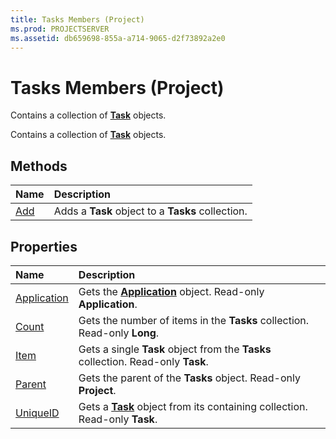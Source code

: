 ```yaml
---
title: Tasks Members (Project)
ms.prod: PROJECTSERVER
ms.assetid: db659698-855a-a714-9065-d2f73892a2e0
---
```



# Tasks Members (Project)
Contains a collection of  **[Task](task-object-project.md)** objects.

Contains a collection of  **[Task](task-object-project.md)** objects.


## Methods



|**Name**|**Description**|
|:-----|:-----|
|[Add](tasks-add-method-project.md)|Adds a  **Task** object to a **Tasks** collection.|

## Properties



|**Name**|**Description**|
|:-----|:-----|
|[Application](tasks-application-property-project.md)|Gets the  **[Application](application-object-project.md)** object. Read-only **Application**.|
|[Count](tasks-count-property-project.md)|Gets the number of items in the  **Tasks** collection. Read-only **Long**.|
|[Item](tasks-item-property-project.md)|Gets a single  **Task** object from the **Tasks** collection. Read-only **Task**.|
|[Parent](tasks-parent-property-project.md)|Gets the parent of the  **Tasks** object. Read-only **Project**.|
|[UniqueID](tasks-uniqueid-property-project.md)|Gets a  **[Task](task-object-project.md)** object from its containing collection. Read-only **Task**.|

